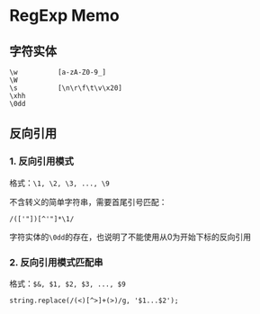 # RegExp Memo

## 字符实体

    \w          [a-zA-Z0-9_]
    \W
    \s          [\n\r\f\t\v\x20] 
    \xhh
    \0dd 





## 反向引用




### 1. 反向引用模式


格式：`\1, \2, \3, ..., \9`

不含转义的简单字符串，需要首尾引号匹配：

    /(['"])[^'"]*\1/

字符实体的`\0dd`的存在，也说明了不能使用从0为开始下标的反向引用




### 2. 反向引用模式匹配串


格式：`$&, $1, $2, $3, ..., $9`

    string.replace(/(<)[^>]+(>)/g, '$1...$2');

    



